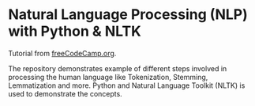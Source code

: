 # Natural Language Processing (NLP) with Python & NLTK

Tutorial from [freeCodeCamp.org](https://www.youtube.com/watch?v=X2vAabgKiuM).

The repository demonstrates example of different steps involved in processing the human language like Tokenization, Stemming, Lemmatization and more. Python and Natural Language Toolkit (NLTK) is used to demonstrate the concepts.

